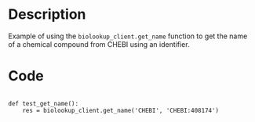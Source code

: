 # Description
Example of using the `biolookup_client.get_name` function to get the name of a chemical compound from CHEBI using an identifier.

# Code
```

def test_get_name():
    res = biolookup_client.get_name('CHEBI', 'CHEBI:408174')

```
